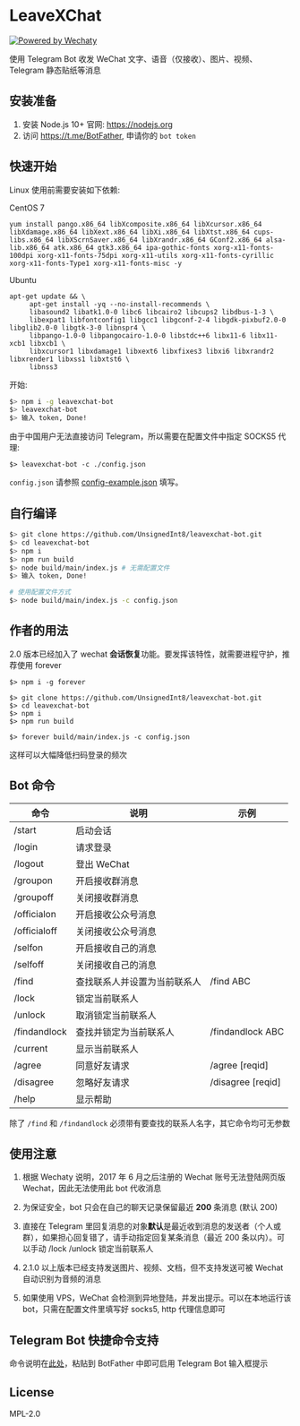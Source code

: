 # LeaveXChat

[![Powered by Wechaty](https://img.shields.io/badge/Powered%20By-Wechaty-blue.svg)](https://github.com/Wechaty/wechaty)

使用 Telegram Bot 收发 WeChat 文字、语音（仅接收）、图片、视频、Telegram 静态贴纸等消息

## 安装准备

1. 安装 Node.js 10+ 官网: https://nodejs.org
2. 访问 https://t.me/BotFather, 申请你的 `bot token`

## 快速开始

Linux 使用前需要安装如下依赖:

CentOS 7

```
yum install pango.x86_64 libXcomposite.x86_64 libXcursor.x86_64 libXdamage.x86_64 libXext.x86_64 libXi.x86_64 libXtst.x86_64 cups-libs.x86_64 libXScrnSaver.x86_64 libXrandr.x86_64 GConf2.x86_64 alsa-lib.x86_64 atk.x86_64 gtk3.x86_64 ipa-gothic-fonts xorg-x11-fonts-100dpi xorg-x11-fonts-75dpi xorg-x11-utils xorg-x11-fonts-cyrillic xorg-x11-fonts-Type1 xorg-x11-fonts-misc -y
```

Ubuntu

```
apt-get update && \
     apt-get install -yq --no-install-recommends \
     libasound2 libatk1.0-0 libc6 libcairo2 libcups2 libdbus-1-3 \
     libexpat1 libfontconfig1 libgcc1 libgconf-2-4 libgdk-pixbuf2.0-0 libglib2.0-0 libgtk-3-0 libnspr4 \
     libpango-1.0-0 libpangocairo-1.0-0 libstdc++6 libx11-6 libx11-xcb1 libxcb1 \
     libxcursor1 libxdamage1 libxext6 libxfixes3 libxi6 libxrandr2 libxrender1 libxss1 libxtst6 \
     libnss3
```

开始:

```bash
$> npm i -g leavexchat-bot
$> leavexchat-bot
$> 输入 token, Done!
```

由于中国用户无法直接访问 Telegram，所以需要在配置文件中指定 SOCKS5 代理:

```
$> leavexchat-bot -c ./config.json
```

`config.json` 请参照 [config-example.json](./config-example.json) 填写。

## 自行编译

```bash
$> git clone https://github.com/UnsignedInt8/leavexchat-bot.git
$> cd leavexchat-bot
$> npm i
$> npm run build
$> node build/main/index.js # 无需配置文件
$> 输入 token, Done!
```

```bash
# 使用配置文件方式
$> node build/main/index.js -c config.json
```

## 作者的用法

2.0 版本已经加入了 wechat **会话恢复**功能。要发挥该特性，就需要进程守护，推荐使用 forever

```
$> npm i -g forever

$> git clone https://github.com/UnsignedInt8/leavexchat-bot.git
$> cd leavexchat-bot
$> npm i
$> npm run build

$> forever build/main/index.js -c config.json
```

这样可以大幅降低扫码登录的频次

## Bot 命令

| 命令         | 说明                         | 示例              |
| ------------ | ---------------------------- | ----------------- |
| /start       | 启动会话                     |
| /login       | 请求登录                     |
| /logout      | 登出 WeChat                  |
| /groupon     | 开启接收群消息               |
| /groupoff    | 关闭接收群消息               |
| /officialon  | 开启接收公众号消息           |
| /officialoff | 关闭接收公众号消息           |
| /selfon      | 开启接收自己的消息           |
| /selfoff     | 关闭接收自己的消息           |
| /find        | 查找联系人并设置为当前联系人 | /find ABC         |
| /lock        | 锁定当前联系人               |
| /unlock      | 取消锁定当前联系人           |
| /findandlock | 查找并锁定为当前联系人       | /findandlock ABC  |
| /current     | 显示当前联系人               |
| /agree       | 同意好友请求                 | /agree [reqid]    |
| /disagree    | 忽略好友请求                 | /disagree [reqid] |
| /help        | 显示帮助                     |

除了 `/find` 和 `/findandlock` 必须带有要查找的联系人名字，其它命令均可无参数

## 使用注意

1. 根据 Wechaty 说明，2017 年 6 月之后注册的 Wechat 账号无法登陆网页版 Wechat，因此无法使用此 bot 代收消息

2. 为保证安全，bot 只会在自己的聊天记录保留最近 **200** 条消息 (默认 200)

3. 直接在 Telegram 里回复消息的对象**默认**是最近收到消息的发送者（个人或群），如果担心回复错了，请手动指定回复某条消息（最近 200 条以内）。可以手动 /lock /unlock 锁定当前联系人

4. 2.1.0 以上版本已经支持发送图片、视频、文档，但不支持发送可被 Wechat 自动识别为音频的消息

5. 如果使用 VPS，WeChat 会检测到异地登陆，并发出提示。可以在本地运行该 bot，只需在配置文件里填写好 socks5, http 代理信息即可

## Telegram Bot 快捷命令支持

命令说明在[此处](./src/strings/BotFather.txt)，粘贴到 BotFather 中即可启用 Telegram Bot 输入框提示

## License

MPL-2.0
